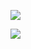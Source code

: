 <span align="left"><img src="https://raw.githubusercontent.com/michaelGRU/michaelGRU/main/gapminder.gif"></span>

<span align="left"><img src="https://github-readme-stats.vercel.app/api/top-langs?username=michaelgru&bg_color=282923&title_color=A6E22E&text_color=66D9EF"></span>

